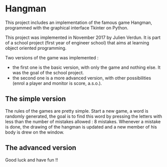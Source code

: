 # Hangman

This project includes an implementation of the famous game Hangman, programmed with the graphical interface Tkinter on Python.

This project was implemented in November 2017 by Julien Verdun. It is part of a school project (first year of engineer school) that aims at learning object oriented programming.

Two versions of the game was implemented :

- the first one is the basic version, with only the game and nothing else. It was the goal of the school project.
- the second one is a more advanced version, with other possibilities (enrol a player and monitor is score, a.s.o.).

## The simple version

The rules of the games are pretty simple. 
Start a new game, a word is randomly generated, the goal is to find this word by pressing the letters with less than the number of mistakes allowed : 8 mistakes.
Whenever a mistake is done, the drawing of the hangman is updated and a new member of his body is drew on the window. 



## The advanced version







Good luck and have fun !! 



